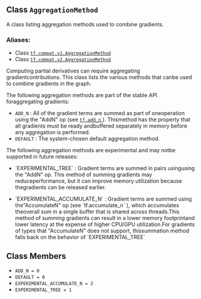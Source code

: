 

## Class  `AggregationMethod` 

A class listing aggregation methods used to combine gradients.


### Aliases:
- Class [ `tf.compat.v1.AggregationMethod` ](/api_docs/python/tf/AggregationMethod)
- Class [ `tf.compat.v2.AggregationMethod` ](/api_docs/python/tf/AggregationMethod)

Computing partial derivatives can require aggregating gradientcontributions. This class lists the various methods that canbe used to combine gradients in the graph.

The following aggregation methods are part of the stable API foraggregating gradients:
-  `ADD_N` : All of the gradient terms are summed as part of oneoperation using the "AddN" op (see [ `tf.add_n` ](https://tensorflow.google.cn/api_docs/python/tf/math/add_n)). Thismethod has the property that all gradients must be ready andbuffered separately in memory before any aggregation is performed.
-  `DEFAULT` : The system-chosen default aggregation method.

The following aggregation methods are experimental and may notbe supported in future releases:
- <p> `EXPERIMENTAL_TREE` : Gradient terms are summed in pairs usingusing the "AddN" op. This method of summing gradients may reduceperformance, but it can improve memory utilization because thegradients can be released earlier.</p>
- <p> `EXPERIMENTAL_ACCUMULATE_N` : Gradient terms are summed using the"AccumulateN" op (see  `tf.accumulate_n` ), which accumulates theoverall sum in a single buffer that is shared across threads.This method of summing gradients can result in a lower memory footprintand lower latency at the expense of higher CPU/GPU utilization.For gradients of types that "AccumulateN" does not support, thissummation method falls back on the behavior of  `EXPERIMENTAL_TREE` </p>


## Class Members
-  `ADD_N = 0`  []()
-  `DEFAULT = 0`  []()
-  `EXPERIMENTAL_ACCUMULATE_N = 2`  []()
-  `EXPERIMENTAL_TREE = 1`  []()
